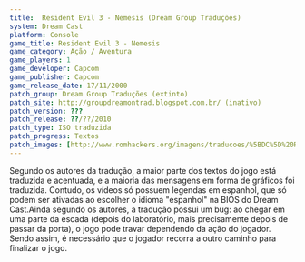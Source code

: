 ```yaml
---
title:  Resident Evil 3 - Nemesis (Dream Group Traduções)
system: Dream Cast
platform: Console
game_title: Resident Evil 3 - Nemesis
game_category: Ação / Aventura
game_players: 1
game_developer: Capcom
game_publisher: Capcom
game_release_date: 17/11/2000
patch_group: Dream Group Traduções (extinto)
patch_site: http://groupdreamontrad.blogspot.com.br/ (inativo)
patch_version: ???
patch_release: ??/??/2010
patch_type: ISO traduzida
patch_progress: Textos
patch_images: [http://www.romhackers.org/imagens/traducoes/%5BDC%5D%20Resident%20Evil%203%20-%20Dream%20Group%20-%201.jpg,http://www.romhackers.org/imagens/traducoes/%5BDC%5D%20Resident%20Evil%203%20-%20Dream%20Group%20-%202.jpg,http://www.romhackers.org/imagens/traducoes/%5BDC%5D%20Resident%20Evil%203%20-%20Dream%20Group%20-%203.jpg]
---
```

Segundo os autores da tradução, a maior parte dos textos do jogo está traduzida e acentuada, e a maioria das mensagens em forma de gráficos foi traduzida. Contudo, os vídeos só possuem legendas em espanhol, que só podem ser ativadas ao escolher o idioma "espanhol" na BIOS do Dream Cast.Ainda segundo os autores, a tradução possui um bug: ao chegar em uma parte da escada (depois do laboratório, mais precisamente depois de passar da porta), o jogo pode travar dependendo da ação do jogador. Sendo assim, é necessário que o jogador recorra a outro caminho para finalizar o jogo.